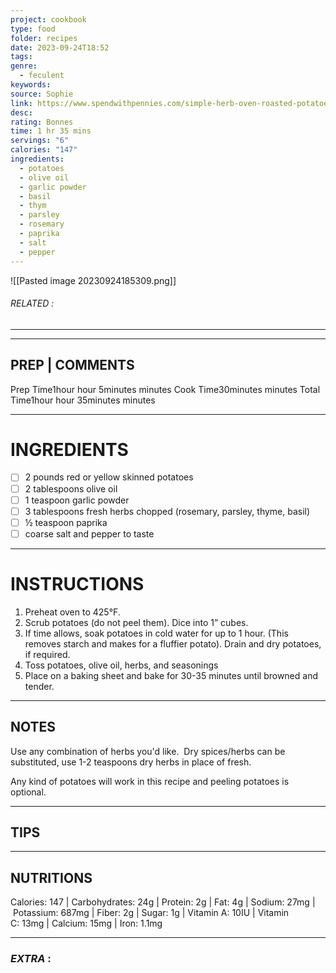 ```yaml
---
project: cookbook
type: food
folder: recipes
date: 2023-09-24T18:52
tags: 
genre:
  - feculent
keywords: 
source: Sophie
link: https://www.spendwithpennies.com/simple-herb-oven-roasted-potatoes/
desc: 
rating: Bonnes
time: 1 hr 35 mins
servings: "6"
calories: "147"
ingredients:
  - potatoes
  - olive oil
  - garlic powder
  - basil
  - thym
  - parsley
  - rosemary
  - paprika
  - salt
  - pepper
---
```


![[Pasted image 20230924185309.png]]
###### *RELATED* : 
---


---
## PREP | COMMENTS

Prep Time1hour hour 5minutes minutes
Cook Time30minutes minutes
Total Time1hour hour 35minutes minutes

---
# INGREDIENTS

- [ ] 2 pounds red or yellow skinned potatoes
- [ ] 2 tablespoons olive oil
- [ ] 1 teaspoon garlic powder
- [ ] 3 tablespoons fresh herbs chopped (rosemary, parsley, thyme, basil)
- [ ] ½ teaspoon paprika
- [ ] coarse salt and pepper to taste

---
# INSTRUCTIONS

1. Preheat oven to 425°F.
2. Scrub potatoes (do not peel them). Dice into 1” cubes.
3. If time allows, soak potatoes in cold water for up to 1 hour. (This removes starch and makes for a fluffier potato). Drain and dry potatoes, if required.
4. Toss potatoes, olive oil, herbs, and seasonings
5. Place on a baking sheet and bake for 30-35 minutes until browned and tender.

---
## NOTES

Use any combination of herbs you'd like.  Dry spices/herbs can be substituted, use 1-2 teaspoons dry herbs in place of fresh.

Any kind of potatoes will work in this recipe and peeling potatoes is optional.

---
## TIPS



---
## NUTRITIONS

Calories: 147 | Carbohydrates: 24g | Protein: 2g | Fat: 4g | Sodium: 27mg | Potassium: 687mg | Fiber: 2g | Sugar: 1g | Vitamin A: 10IU | Vitamin C: 13mg | Calcium: 15mg | Iron: 1.1mg

---
### *EXTRA* :



